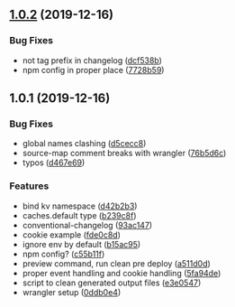 ## [1.0.2](https://github.com/therobotapp/cf-worker/compare/1.0.1...1.0.2) (2019-12-16)

### Bug Fixes

- not tag prefix in changelog
  ([dcf538b](https://github.com/therobotapp/cf-worker/commit/dcf538b7df03498e65356121cb3f06307d180d7f))
- npm config in proper place
  ([7728b59](https://github.com/therobotapp/cf-worker/commit/7728b59fafc1773ba1666cf358e9bfef5639d852))

## 1.0.1 (2019-12-16)

### Bug Fixes

- global names clashing
  ([d5cecc8](https://github.com/therobotapp/cf-worker/commit/d5cecc81de1d3651300571be7ca6cfb062b075b8))
- source-map comment breaks with wrangler
  ([76b5d6c](https://github.com/therobotapp/cf-worker/commit/76b5d6c3632983fb91c230ad55ba10d7993fe916))
- typos
  ([d467e69](https://github.com/therobotapp/cf-worker/commit/d467e69a189a7e297d6112273e42ec7e32bca5b4))

### Features

- bind kv namespace
  ([d42b2b3](https://github.com/therobotapp/cf-worker/commit/d42b2b3816d4399f3c4b9451f4e065300e8280d6))
- caches.default type
  ([b239c8f](https://github.com/therobotapp/cf-worker/commit/b239c8f87b46f026249694aaeb85614c281ba385))
- conventional-changelog
  ([93ac147](https://github.com/therobotapp/cf-worker/commit/93ac14741c6c90575781bcb65d3b4c4d4e4ab059))
- cookie example
  ([fde0c8d](https://github.com/therobotapp/cf-worker/commit/fde0c8d99f475c97ae911e0b838e9864306f1ec7))
- ignore env by default
  ([b15ac95](https://github.com/therobotapp/cf-worker/commit/b15ac959cec1d83cabdc197099397fe63242790f))
- npm config?
  ([c55b11f](https://github.com/therobotapp/cf-worker/commit/c55b11f35cc70dd8e401c3c0fad06c78424671b6))
- preview command, run clean pre deploy
  ([a511d0d](https://github.com/therobotapp/cf-worker/commit/a511d0dab31e9ec3ea9dfc5f20fd14324269f99a))
- proper event handling and cookie handling
  ([5fa94de](https://github.com/therobotapp/cf-worker/commit/5fa94de106fb469d4b280b0dda8e506cc2560730))
- script to clean generated output files
  ([e3e0547](https://github.com/therobotapp/cf-worker/commit/e3e054736ddbc6d4d8427fe91947d844a2a0d990))
- wrangler setup
  ([0ddb0e4](https://github.com/therobotapp/cf-worker/commit/0ddb0e4547961c3d40abc8d74432c5152c4f2e31))
